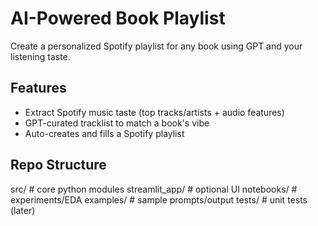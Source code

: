 # AI-Powered Book Playlist

Create a personalized Spotify playlist for any book using GPT and your listening taste.

## Features
- Extract Spotify music taste (top tracks/artists + audio features)
- GPT-curated tracklist to match a book's vibe
- Auto-creates and fills a Spotify playlist

## Repo Structure
src/                # core python modules
streamlit_app/      # optional UI
notebooks/          # experiments/EDA
examples/           # sample prompts/output
tests/              # unit tests (later)
